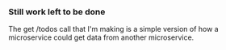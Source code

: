 ### Still work left to be done

The get /todos call that I'm making is a simple version of how a microservice could get data from another microservice. 

